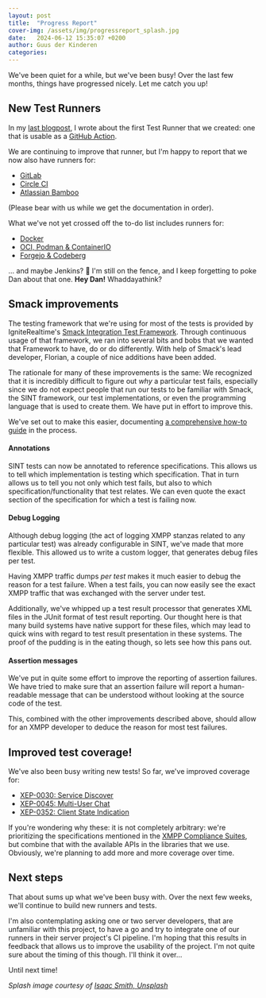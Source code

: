 ```yaml
---
layout: post
title:  "Progress Report"
cover-img: /assets/img/progressreport_splash.jpg
date:   2024-06-12 15:35:07 +0200
author: Guus der Kinderen
categories:
---
```


We've been quiet for a while, but we've been busy! Over the last few months, things have progressed nicely. Let me catch you up!

## New Test Runners

In my [last blogpost](/2024/03/08/first-test-abstraction-prototype.html), I wrote about the first Test Runner that we created: one that is usable as a [GitHub Action](/documentation/github).

We are continuing to improve that runner, but I'm happy to report that we now also have runners for:
- [GitLab](/documentation/gitlab)
- [Circle CI](/documentation/circleci)
- [Atlassian Bamboo](/documentation/bamboo)

(Please bear with us while we get the documentation in order).

What we've not yet crossed off the to-do list includes runners for:
- [Docker](/documentation/docker)
- [OCI, Podman & ContainerIO](/documentation/podman)
- [Forgejo & Codeberg](/documentation/forgejo)

... and maybe Jenkins? 😬 I'm still on the fence, and I keep forgetting to poke Dan about that one. **Hey Dan!** Whaddayathink?

## Smack improvements

The testing framework that we're using for most of the tests is provided by IgniteRealtime's [Smack Integration Test Framework](https://download.igniterealtime.org/smack/dailybuilds/sinttest-javadoc/org/igniterealtime/smack/inttest/package-summary.html). Through continuous usage of that framework, we ran into several bits and bobs that we wanted that Framework to have, do or do differently. With help of Smack's lead developer, Florian, a couple of nice additions have been added.

The rationale for many of these improvements is the same: We recognized that it is incredibly difficult to figure out _why_ a particular test fails, especially since we do not expect people that run our tests to be familiar with Smack, the SINT framework, our test implementations, or even the programming language that is used to create them. We have put in effort to improve this.

We've set out to make this easier, documenting [a comprehensive how-to guide](/documentation/diagnose-test-failures) in the process.

#### Annotations

SINT tests can now be annotated to reference specifications. This allows us to tell which implementation is testing which specification. That in turn allows us to tell you not only which test fails, but also to which specification/functionality that test relates. We can even quote the exact section of the specification for which a test is failing now.

#### Debug Logging

Although debug logging (the act of logging XMPP stanzas related to any particular test) was already configurable in SINT, we've made that more flexible. This allowed us to write a custom logger, that generates debug files per test.

Having XMPP traffic dumps _per test_ makes it much easier to debug the reason for a test failure. When a test fails, you can now easily see the exact XMPP traffic that was exchanged with the server under test.

Additionally, we've whipped up a test result processor that generates XML files in the JUnit format of test result reporting. Our thought here is that many build systems have native support for these files, which may lead to quick wins with regard to test result presentation in these systems. The proof of the pudding is in the eating though, so lets see how this pans out.

#### Assertion messages

We've put in quite some effort to improve the reporting of assertion failures. We have tried to make sure that an assertion failure will report a human-readable message that can be understood without looking at the source code of the test.

This, combined with the other improvements described above, should allow for an XMPP developer to deduce the reason for most test failures.

## Improved test coverage!

We've also been busy writing new tests! So far, we've improved coverage for:
- [XEP-0030: Service Discover](https://xmpp.org/extensions/xep-0030.html)
- [XEP-0045: Multi-User Chat](https://xmpp.org/extensions/xep-0045.html)
- [XEP-0352: Client State Indication](https://xmpp.org/extensions/xep-0352.html)

If you're wondering why these: it is not completely arbitrary: we're prioritizing the specifications mentioned in the [XMPP Compliance Suites](https://xmpp.org/about/compliance-suites/), but combine that with the available APIs in the libraries that we use. Obviously, we're planning to add more and more coverage over time.

## Next steps

That about sums up what we've been busy with. Over the next few weeks, we'll continue to build new runners and tests.

I'm also contemplating asking one or two server developers, that are unfamiliar with this project, to have a go and try to integrate one of our runners in their server project's CI pipeline. I'm hoping that this results in feedback that allows us to improve the usability of the project. I'm not quite sure about the timing of this though. I'll think it over...

Until next time!

_Splash image courtesy of [Isaac Smith, Unsplash](https://unsplash.com/@isaacmsmith?utm_content=creditCopyText&utm_medium=referral&utm_source=unsplash)_
  
